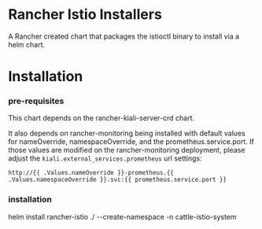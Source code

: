# Rancher Istio Installers

A Rancher created chart that packages the istioctl binary to install via a helm chart.

# Installation

### pre-requisites

This chart depends on the rancher-kiali-server-crd chart. 

It also depends on rancher-monitoring being installed with default values for nameOverride, namespaceOverride, and the prometheus.service.port.
If those values are modified on the rancher-monitoring deployment, please adjust the `kiali.external_services.prometheus` url settings:
```
http://{{ .Values.nameOverride }}-prometheus.{{ .Values.namespaceOverride }}.svc:{{ prometheus.service.port }}
```

### installation

helm install rancher-istio ./ --create-namespace -n cattle-istio-system
